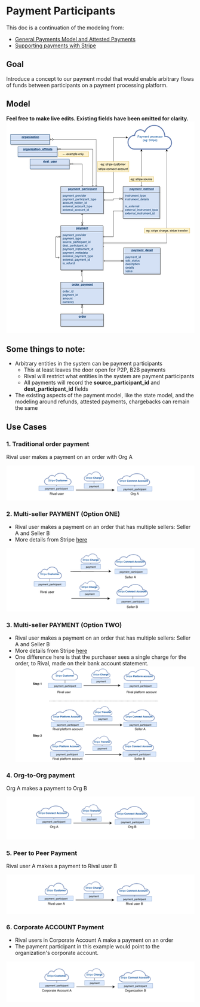 # Payment Participants

This doc is a continuation of the modeling from:

* [General Payments Model and Attested Payments](https://10e.quip.com/UuKoAjYgHusL)
* [Supporting payments with Stripe](https://10e.quip.com/AbneAJpwztUG)

## Goal

Introduce a concept to our payment model that would enable arbitrary flows of funds between participants on a payment processing platform.


## Model 

**Feel free to make live edits. **Existing fields have been omitted for clarity.****
![image info](./images/stripe.png)


## Some things to note:

* Arbitrary entities in the system can be payment participants
    * This at least leaves the door open for P2P, B2B payments
    * Rival will restrict what entities in the system are payment participants
    * All payments will record the **source_participant_id** and **dest_participant_id** fields
* The existing aspects of the payment model, like the state model, and the modeling around refunds, attested payments, chargebacks can remain the same

## Use Cases

### **1. Traditional order payment**

Rival user makes a payment on an order with Org A

![image info](./images/stripe2.png)

### **2. Multi-seller PAYMENT (Option ONE)**

* Rival user makes a payment on an order that has multiple sellers: Seller A and Seller B
* More details from Stripe [here](https://stripe.com/docs/connect/charges-transfers)

![image info](./images/stripe3.png)


### **3. Multi-seller PAYMENT (Option TWO)**

* Rival user makes a payment on an order that has multiple sellers: Seller A and Seller B
* More details from Stripe [here](https://stripe.com/docs/connect/charges-transfers)
* One difference here is that the purchaser sees a single charge for the order, to Rival, made on their bank account statement.
![image info](./images/stripe4.png)

### **4. Org-to-Org payment**

Org A makes a payment to Org B

![image info](./images/stripe5.png)

### **5. Peer to Peer Payment**

Rival user A makes a payment to Rival user B

![image info](./images/stripe6.png)

### **6. Corporate ACCOUNT Payment**

* Rival users in Corporate Account A make a payment on an order
* The payment participant in this example would point to the organization's corporate account.

![image info](./images/stripe7.png)